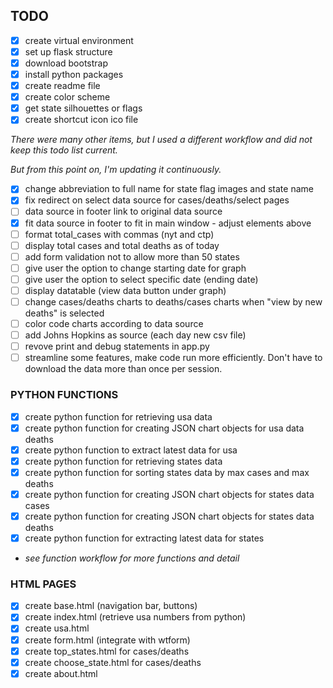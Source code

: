 ## TODO

- [x] create virtual environment
- [x] set up flask structure
- [x] download bootstrap
- [x] install python packages
- [x] create readme file
- [x] create color scheme
- [x] get state silhouettes or flags
- [x] create shortcut icon ico file

_There were many other items, but I used a different workflow and did not keep this todo list current._

_But from this point on, I'm updating it continuously._

- [x] change abbreviation to full name for state flag images and state name
- [x] fix redirect on select data source for cases/deaths/select pages
- [ ] data source in footer link to original data source
- [x] fit data source in footer to fit in main window - adjust elements above
- [ ] format total_cases with commas (nyt and ctp)
- [ ] display total cases and total deaths as of today
- [ ] add form validation not to allow more than 50 states
- [ ] give user the option to change starting date for graph
- [ ] give user the option to select specific date (ending date)
- [ ] display datatable (view data button under graph)
- [ ] change cases/deaths charts to deaths/cases charts when "view by new deaths" is selected
- [ ] color code charts according to data source
- [ ] add Johns Hopkins as source (each day new csv file)
- [ ] revove print and debug statements in app.py
- [ ] streamline some features, make code run more efficiently. Don't have to download the data more than once per session.

### PYTHON FUNCTIONS

- [x] create python function for retrieving usa data
- [x] create python function for creating JSON chart objects for usa data deaths
- [x] create python function to extract latest data for usa
- [x] create python function for retrieving states data
- [x] create python function for sorting states data by max cases and max deaths
- [x] create python function for creating JSON chart objects for states data cases
- [x] create python function for creating JSON chart objects for states data deaths
- [x] create python function for extracting latest data for states
- _see function workflow for more functions and detail_

### HTML PAGES

- [x] create base.html (navigation bar, buttons)
- [x] create index.html (retrieve usa numbers from python)
- [x] create usa.html
- [x] create form.html (integrate with wtform)
- [x] create top_states.html for cases/deaths
- [x] create choose_state.html for cases/deaths
- [x] create about.html
